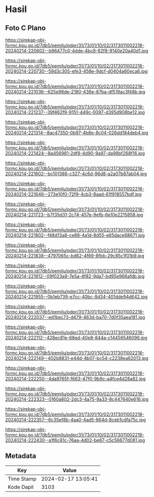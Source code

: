 # Hasil

## Foto C Plano

https://sirekap-obj-formc.kpu.go.id/7db5/pemilu/pdpr/31/73/01/10/02/3173011002218-20240214-220602--b96477c0-4dde-4bc8-82f8-9140e20a40d1.jpg

https://sirekap-obj-formc.kpu.go.id/7db5/pemilu/pdpr/31/73/01/10/02/3173011002218-20240214-220730--59d3c305-efe3-458e-9dcf-d0404a60eca6.jpg

https://sirekap-obj-formc.kpu.go.id/7db5/pemilu/pdpr/31/73/01/10/02/3173011002218-20240214-221036--625e98de-2180-436e-87ba-df519ac3f48b.jpg

https://sirekap-obj-formc.kpu.go.id/7db5/pemilu/pdpr/31/73/01/10/02/3173011002218-20240214-221237--39f462f9-9151-449c-9397-d395d908be12.jpg

https://sirekap-obj-formc.kpu.go.id/7db5/pemilu/pdpr/31/73/01/10/02/3173011002218-20240214-221314--8ac47350-0b97-4b8e-8c04-026dd184deb4.jpg

https://sirekap-obj-formc.kpu.go.id/7db5/pemilu/pdpr/31/73/01/10/02/3173011002218-20240214-221424--8a456981-2df8-4d90-9a97-da98bf268f16.jpg

https://sirekap-obj-formc.kpu.go.id/7db5/pemilu/pdpr/31/73/01/10/02/3173011002218-20240214-221602--bc101386-c327-4c6d-96d8-a2a07b87ab04.jpg

https://sirekap-obj-formc.kpu.go.id/7db5/pemilu/pdpr/31/73/01/10/02/3173011002218-20240214-221646--273e10f0-72f9-4cb3-8aad-61f918557bdf.jpg

https://sirekap-obj-formc.kpu.go.id/7db5/pemilu/pdpr/31/73/01/10/02/3173011002218-20240214-221723--b7f35d31-2c74-457e-9efb-6e10e2215858.jpg

https://sirekap-obj-formc.kpu.go.id/7db5/pemilu/pdpr/31/73/01/10/02/3173011002218-20240214-221802--f48d13a8-ce88-4a1d-8d55-e65dace68671.jpg

https://sirekap-obj-formc.kpu.go.id/7db5/pemilu/pdpr/31/73/01/10/02/3173011002218-20240214-221838--4797065c-bd62-4f69-8fbb-29c85c1f01b9.jpg

https://sirekap-obj-formc.kpu.go.id/7db5/pemilu/pdpr/31/73/01/10/02/3173011002218-20240214-221912--09f023a9-7e5a-4f82-9da7-bd95e966afdb.jpg

https://sirekap-obj-formc.kpu.go.id/7db5/pemilu/pdpr/31/73/01/10/02/3173011002218-20240214-221955--0b1eb739-e7cc-40bc-8d34-401dde94d642.jpg

https://sirekap-obj-formc.kpu.go.id/7db5/pemilu/pdpr/31/73/01/10/02/3173011002218-20240214-222037--ed1bec73-d479-463d-ba70-7d0f35aea181.jpg

https://sirekap-obj-formc.kpu.go.id/7db5/pemilu/pdpr/31/73/01/10/02/3173011002218-20240214-222112--428ec81e-68ed-40e8-844a-c14456546096.jpg

https://sirekap-obj-formc.kpu.go.id/7db5/pemilu/pdpr/31/73/01/10/02/3173011002218-20240214-222149--402b8831-e44d-4b07-bc54-c2238ea62013.jpg

https://sirekap-obj-formc.kpu.go.id/7db5/pemilu/pdpr/31/73/01/10/02/3173011002218-20240214-222250--4da9765f-f663-47f0-9b9c-a4fce4d28a82.jpg

https://sirekap-obj-formc.kpu.go.id/7db5/pemilu/pdpr/31/73/01/10/02/3173011002218-20240214-222323--0160a802-2dc3-4a75-9a33-8c447640e616.jpg

https://sirekap-obj-formc.kpu.go.id/7db5/pemilu/pdpr/31/73/01/10/02/3173011002218-20240214-222357--6c35ef8b-4aa0-4ad5-864d-8ceb1cdfa75c.jpg

https://sirekap-obj-formc.kpu.go.id/7db5/pemilu/pdpr/31/73/01/10/02/3173011002218-20240214-222430--a1f6c81c-76aa-4d02-be67-c5c56677d081.jpg


## Metadata

| Key        | Value               |
| ---------- | ------------------- |
| Time Stamp | 2024-02-17 13:05:41 |
| Kode Dapil | 3103                |



